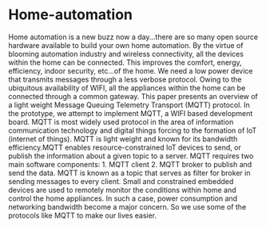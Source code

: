 # Home-automation
Home automation is a new buzz now a day...there are so many open source hardware available to build your own home automation. By the virtue of blooming automation industry and wireless connectivity, all the devices within the home can be connected. This improves the comfort, energy, efficiency, indoor security, etc...of the home. We need a low power device that transmits messages through a less verbose protocol. Owing to the ubiquitous availability of WIFI, all the appliances within the home can be connected through a common gateway. This paper presents an overview of a light weight Message Queuing Telemetry Transport (MQTT) protocol. In the prototype, we attempt to implement MQTT, a WIFI based development board. MQTT is most widely used protocol in the area of information communication technology and digital things forcing to the formation of IoT (internet of things). MQTT is light weight and known for its bandwidth efficiency.MQTT enables resource-constrained IoT devices to send, or publish the information about a given topic to a server. MQTT requires two main software components: 1. MQTT client 2. MQTT broker to publish and send the data. MQTT is known as a topic that serves as filter for broker in sending messages to every client. Small and constrained embedded devices are used to remotely monitor the conditions within home and control the home appliances. In such a case, power consumption and networking bandwidth become a major concern. So we use some of the protocols like MQTT to make our lives easier.
